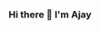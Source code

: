 ### Hi there 👋 I'm Ajay

<!--
**Ajay-Bhardwaj1/Ajay-Bhardwaj1** is a ✨ _special_ ✨ repository because its `README.md` (this file) appears on your GitHub profile.
https://www.linkedin.com/in/ajay-kumar-26252019b/

Here are some ideas to get you started:

- 🔭 I’m currently working on ...Java
- 🌱 I’m currently learning ... DSA/Java/sql
- 👯 I’m looking to collaborate on ...
- 🤔 I’m looking for help with ...score level fusion 
- 💬 Ask me about ...Cloud Computing
- 📫 How to reach me: ...ajaybhardwaj2542002@gmail.com
- 😄 Pronouns: ...
- ⚡ Fun fact: ...Circle
-->
